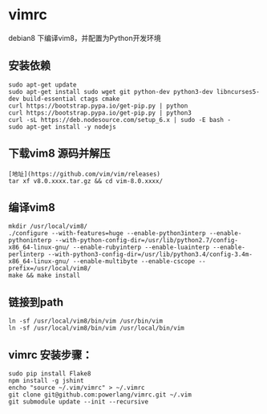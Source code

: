 # vimrc
debian8 下编译vim8，并配置为Python开发环境

## 安装依赖
    sudo apt-get update
    sudo apt-get install sudo wget git python-dev python3-dev libncurses5-dev build-essential ctags cmake
    curl https://bootstrap.pypa.io/get-pip.py | python
    curl https://bootstrap.pypa.io/get-pip.py | python3
    curl -sL https://deb.nodesource.com/setup_6.x | sudo -E bash -
    sudo apt-get install -y nodejs

## 下载vim8 源码并解压
    [地址](https://github.com/vim/vim/releases)
    tar xf v8.0.xxxx.tar.gz && cd vim-8.0.xxxx/

## 编译vim8
    mkdir /usr/local/vim8/
    ./configure --with-features=huge --enable-python3interp --enable-pythoninterp --with-python-config-dir=/usr/lib/python2.7/config-x86_64-linux-gnu/ --enable-rubyinterp --enable-luainterp --enable-perlinterp --with-python3-config-dir=/usr/lib/python3.4/config-3.4m-x86_64-linux-gnu/ --enable-multibyte --enable-cscope --prefix=/usr/local/vim8/
    make && make install

## 链接到path
    ln -sf /usr/local/vim8/bin/vim /usr/bin/vim
    ln -sf /usr/local/vim8/bin/vim /usr/local/bin/vim

## vimrc 安装步骤：
    sudo pip install Flake8
    npm install -g jshint
    encho "source ~/.vim/vimrc" > ~/.vimrc
    git clone git@github.com:powerlang/vimrc.git ~/.vim
    git submodule update --init --recursive
